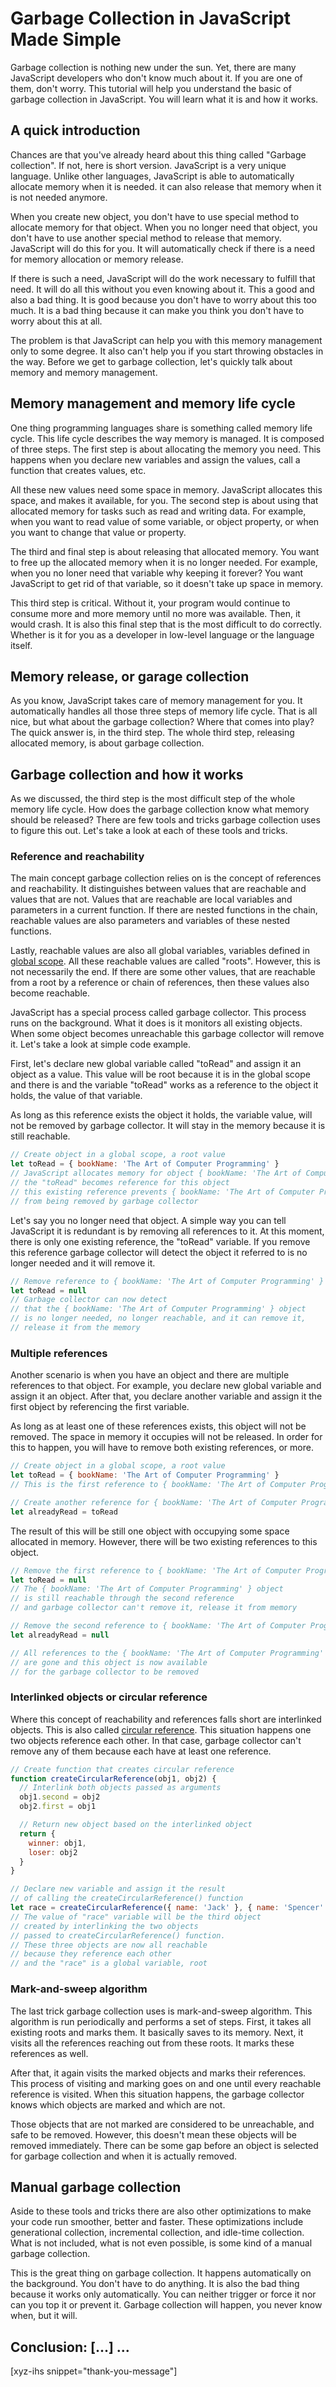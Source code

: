 # Garbage Collection in JavaScript Made Simple

Garbage collection is nothing new under the sun. Yet, there are many JavaScript developers who don't know much about it. If you are one of them, don't worry. This tutorial will help you understand the basic of garbage collection in JavaScript. You will learn what it is and how it works.<!--more-->
<!--
Table of Contents:
-->

## A quick introduction

Chances are that you've already heard about this thing called "Garbage collection". If not, here is short version. JavaScript is a very unique language. Unlike other languages, JavaScript is able to automatically allocate memory when it is needed. it can also release that memory when it is not needed anymore.

When you create new object, you don't have to use special method to allocate memory for that object. When you no longer need that object, you don't have to use another special method to release that memory. JavaScript will do this for you. It will automatically check if there is a need for memory allocation or memory release.

If there is such a need, JavaScript will do the work necessary to fulfill that need. It will do all this without you even knowing about it. This a good and also a bad thing. It is good because you don't have to worry about this too much. It is a bad thing because it can make you think you don't have to worry about this at all.

The problem is that JavaScript can help you with this memory management only to some degree. It also can't help you if you start throwing obstacles in the way. Before we get to garbage collection, let's quickly talk about memory and memory management.

## Memory management and memory life cycle

One thing programming languages share is something called memory life cycle. This life cycle describes the way memory is managed. It is composed of three steps. The first step is about allocating the memory you need. This happens when you declare new variables and assign the values, call a function that creates values, etc.

All these new values need some space in memory. JavaScript allocates this space, and makes it available, for you. The second step is about using that allocated memory for tasks such as read and writing data. For example, when you want to read value of some variable, or object property, or when you want to change that value or property.

The third and final step is about releasing that allocated memory. You want to free up the allocated memory when it is no longer needed. For example, when you no loner need that variable why keeping it forever? You want JavaScript to get rid of that variable, so it doesn't take up space in memory.

This third step is critical. Without it, your program would continue to consume more and more memory until no more was available. Then, it would crash. It is also this final step that is the most difficult to do correctly. Whether is it for you as a developer in low-level language or the language itself.

## Memory release, or garage collection

As you know, JavaScript takes care of memory management for you. It automatically handles all those three steps of memory life cycle. That is all nice, but what about the garbage collection? Where that comes into play? The quick answer is, in the third step. The whole third step, releasing allocated memory, is about garbage collection.

## Garbage collection and how it works

As we discussed, the third step is the most difficult step of the whole memory life cycle. How does the garbage collection know what memory should be released? There are few tools and tricks garbage collection uses to figure this out. Let's take a look at each of these tools and tricks.

### Reference and reachability

The main concept garbage collection relies on is the concept of references and reachability. It distinguishes between values that are reachable and values that are not. Values that are reachable are local variables and parameters in a current function. If there are nested functions in the chain, reachable values are also parameters and variables of these nested functions.

Lastly, reachable values are also all global variables, variables defined in [global scope]. All these reachable values are called "roots". However, this is not necessarily the end. If there are some other values, that are reachable from a root by a reference or chain of references, then these values also become reachable.

JavaScript has a special process called garbage collector. This process runs on the background. What it does is it monitors all existing objects. When some object becomes unreachable this garbage collector will remove it. Let's take a look at simple code example.

First, let's declare new global variable called "toRead" and assign it an object as a value. This value will be root because it is in the global scope and there is and the variable "toRead" works as a reference to the object it holds, the value of that variable.

As long as this reference exists the object it holds, the variable value, will not be removed by garbage collector. It will stay in the memory because it is still reachable.

```JavaScript
// Create object in a global scope, a root value
let toRead = { bookName: 'The Art of Computer Programming' }
// JavaScript allocates memory for object { bookName: 'The Art of Computer Programming' },
// the "toRead" becomes reference for this object
// this existing reference prevents { bookName: 'The Art of Computer Programming' } object
// from being removed by garbage collector
```

Let's say you no longer need that object. A simple way you can tell JavaScript it is redundant is by removing all references to it. At this moment, there is only one existing reference, the "toRead" variable. If you remove this reference garbage collector will detect the object it referred to is no longer needed and it will remove it.

```JavaScript
// Remove reference to { bookName: 'The Art of Computer Programming' } object
let toRead = null
// Garbage collector can now detect
// that the { bookName: 'The Art of Computer Programming' } object
// is no longer needed, no longer reachable, and it can remove it,
// release it from the memory
```

### Multiple references

Another scenario is when you have an object and there are multiple references to that object. For example, you declare new global variable and assign it an object. After that, you declare another variable and assign it the first object by referencing the first variable.

As long as at least one of these references exists, this object will not be removed. The space in memory it occupies will not be released. In order for this to happen, you will have to remove both existing references, or more.

```JavaScript
// Create object in a global scope, a root value
let toRead = { bookName: 'The Art of Computer Programming' }
// This is the first reference to { bookName: 'The Art of Computer Programming' } object

// Create another reference for { bookName: 'The Art of Computer Programming' } object
let alreadyRead = toRead
```

The result of this will be still one object with occupying some space allocated in memory. However, there will be two existing references to this object.

```JavaScript
// Remove the first reference to { bookName: 'The Art of Computer Programming' } object
let toRead = null
// The { bookName: 'The Art of Computer Programming' } object
// is still reachable through the second reference
// and garbage collector can't remove it, release it from memory

// Remove the second reference to { bookName: 'The Art of Computer Programming' } object
let alreadyRead = null

// All references to the { bookName: 'The Art of Computer Programming' } object
// are gone and this object is now available
// for the garbage collector to be removed
```

### Interlinked objects or circular reference

Where this concept of reachability and references falls short are interlinked objects. This is also called [circular reference]. This situation happens one two objects reference each other. In that case, garbage collector can't remove any of them because each have at least one reference.

```JavaScript
// Create function that creates circular reference
function createCircularReference(obj1, obj2) {
  // Interlink both objects passed as arguments
  obj1.second = obj2
  obj2.first = obj1

  // Return new object based on the interlinked object
  return {
    winner: obj1,
    loser: obj2
  }
}

// Declare new variable and assign it the result
// of calling the createCircularReference() function
let race = createCircularReference({ name: 'Jack' }, { name: 'Spencer' })
// The value of "race" variable will be the third object
// created by interlinking the two objects
// passed to createCircularReference() function.
// These three objects are now all reachable
// because they reference each other
// and the "race" is a global variable, root
```

### Mark-and-sweep algorithm

The last trick garbage collection uses is mark-and-sweep algorithm. This algorithm is run periodically and performs a set of steps. First, it takes all existing roots and marks them. It basically saves to its memory. Next, it visits all the references reaching out from these roots. It marks these references as well.

After that, it again visits the marked objects and marks their references. This process of visiting and marking goes on and one until every reachable reference is visited. When this situation happens, the garbage collector knows which objects are marked and which are not.

Those objects that are not marked are considered to be unreachable, and safe to be removed. However, this doesn't mean these objects will be removed immediately. There can be some gap before an object is selected for garbage collection and when it is actually removed.

## Manual garbage collection

Aside to these tools and tricks there are also other optimizations to make your code run smoother, better and faster. These optimizations include generational collection, incremental collection, and idle-time collection. What is not included, what is not even possible, is some kind of a manual garbage collection.

This is the great thing on garbage collection. It happens automatically on the background. You don't have to do anything. It is also the bad thing because it works only automatically. You can neither trigger or force it nor can you top it or prevent it. Garbage collection will happen, you never know when, but it will.

## Conclusion: [...] ...

[xyz-ihs snippet="thank-you-message"]

<!-- ### Links -->
[global scope]:https://blog.alexdevero.com/javascript-scope-explained/#global-scope
[circular reference]: https://developer.mozilla.org/en-US/docs/Web/JavaScript/Memory_Management

<!--
### Meta:
-
-->

<!--
### Keywords:
-
-->

<!--
### Resources:
- https://javascript.info/garbage-collection
-->
